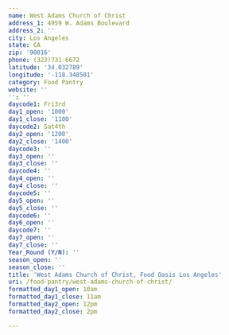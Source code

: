 ```yaml
---
name: West Adams Church of Christ
address_1: 4959 W. Adams Boulevard
address_2: ''
city: Los Angeles
state: CA
zip: '90016'
phone: (323)731-6672
latitude: '34.032789'
longitude: '-118.348501'
category: Food Pantry
website: ''
'': ''
daycode1: Fri3rd
day1_open: '1000'
day1_close: '1100'
daycode2: Sat4th
day2_open: '1200'
day2_close: '1400'
daycode3: ''
day3_open: ''
day3_close: ''
daycode4: ''
day4_open: ''
day4_close: ''
daycode5: ''
day5_open: ''
day5_close: ''
daycode6: ''
day6_open: ''
daycode7: ''
day7_open: ''
day7_close: ''
Year_Round (Y/N): ''
season_open: ''
season_close: ''
title: 'West Adams Church of Christ, Food Oasis Los Angeles'
uri: /food-pantry/west-adams-church-of-christ/
formatted_day1_open: 10am
formatted_day1_close: 11am
formatted_day2_open: 12pm
formatted_day2_close: 2pm

---
```

